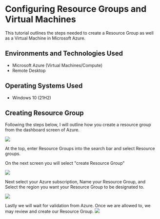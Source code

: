 <h1>Configuring Resource Groups and Virtual Machines</h1>
This tutorial outlines the steps needed to create a Resource Group as well as a Virtual Machine in Microsoft Azure.<br />

<h2>Environments and Technologies Used</h2>

- Microsoft Azure (Virtual Machines/Compute)
- Remote Desktop

<h2>Operating Systems Used </h2>

- Windows 10</b> (21H2)

<h2>Creating Resource Group</h2>
Following the steps below, I will outline how you create a resource group from the dashboard screen of Azure.
<p>
<p>
<img src="https://github.com/ashtvanf/Configuring-Resource-Groups-and-VMs/assets/138221709/ec6b48b0-26d4-46ec-93cd-939c746ba0c8"/>
</p>
<p>
At the top, enter Resource Groups into the search bar and select Resource groups.
</p>
<p>
On the next screen you will select "create Resource Group"
</p>
<p>
<img src="https://github.com/ashtvanf/Configuring-Resource-Groups-and-VMs/assets/138221709/4954cb90-242a-4461-a2a4-9bed59b18dcf"/>
</p>
<p>
Next select your Azure subscription, Name your Resource Group, and Select the region you want your Resource Group to be designated to.
</p>
<p>
<img src="https://github.com/ashtvanf/Configuring-Resource-Groups-and-VMs/assets/138221709/9e5274aa-d9f2-4d85-879c-11ef006d9863"/>
</p>
<p>
Lastly we will wait for validation from Azure. Once we are allowed to, we may review and create our Resource Group.
<img src="https://github.com/ashtvanf/Configuring-Resource-Groups-and-VMs/assets/138221709/73b21371-99ad-447c-90b5-f54ffc86481a"/>
</p>
<p>
